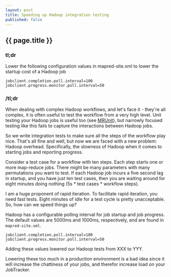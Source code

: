 ```yaml
---
layout: post
title: Speeding up Hadoop integration testing
published: false
---
```


## {{ page.title }}

### tl;dr

Lower the following configuration values in mapred-site.xml to lower the startup cost of a Hadoop job

    jobclient.completion.poll.interval=100
    jobclient.progress.monitor.poll.interval=50

### /tl;dr

When dealing with complex Hadoop workflows, and let's face it - they're all complex, it is often useful to test
the workflow from a very high level. Unit testing your Hadoop jobs is useful too (see [MRUnit](http://mrunit.apache.org/)),
but narrowly focused testing like this fails to capture the interactions between Hadoop jobs.

So we write integration tests to make sure all the steps of the workflow play nice. That's all fine and well, 
but now we are faced with a new problem: Hadoop overhead. Specifically, the slowness of Hadoop when it comes to 
starting jobs and reporting progress.

Consider a test case for a workflow with ten steps. Each step starts one or more map-reduce jobs. There might be 
many parameters with many permutations you want to test. If each Hadoop job incurs a five second lag in startup, 
and you have just ten test cases, then you are waiting around for eight minutes doing nothing (5s * test cases * workflow steps).

I am a huge proponent of rapid iteration. To facilitate rapid iteration, you need fast tests. Eight minutes of idle
for a test cycle is pretty unacceptable. So, how can we speed things up?

Hadoop has a configurable polling interval for job startup and job progress. The default values are 5000ms and 1000ms,
respectively, and are found in `mapred-site.xml`.

    jobclient.completion.poll.interval=100
    jobclient.progress.monitor.poll.interval=50

Adding these values lowered our Hadoop tests from XXX to YYY. 

Lowering these too much in a production environment is a bad idea since it will increase the chattiness of your jobs,
and therefor increase load on your JobTracker.